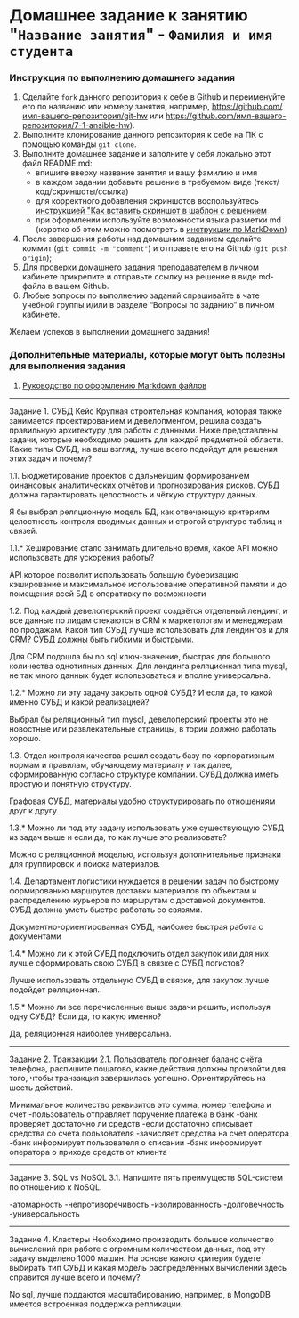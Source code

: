 # Домашнее задание к занятию "`Название занятия`" - `Фамилия и имя студента`


### Инструкция по выполнению домашнего задания

   1. Сделайте `fork` данного репозитория к себе в Github и переименуйте его по названию или номеру занятия, например, https://github.com/имя-вашего-репозитория/git-hw или  https://github.com/имя-вашего-репозитория/7-1-ansible-hw).
   2. Выполните клонирование данного репозитория к себе на ПК с помощью команды `git clone`.
   3. Выполните домашнее задание и заполните у себя локально этот файл README.md:
      - впишите вверху название занятия и вашу фамилию и имя
      - в каждом задании добавьте решение в требуемом виде (текст/код/скриншоты/ссылка)
      - для корректного добавления скриншотов воспользуйтесь [инструкцией "Как вставить скриншот в шаблон с решением](https://github.com/netology-code/sys-pattern-homework/blob/main/screen-instruction.md)
      - при оформлении используйте возможности языка разметки md (коротко об этом можно посмотреть в [инструкции  по MarkDown](https://github.com/netology-code/sys-pattern-homework/blob/main/md-instruction.md))
   4. После завершения работы над домашним заданием сделайте коммит (`git commit -m "comment"`) и отправьте его на Github (`git push origin`);
   5. Для проверки домашнего задания преподавателем в личном кабинете прикрепите и отправьте ссылку на решение в виде md-файла в вашем Github.
   6. Любые вопросы по выполнению заданий спрашивайте в чате учебной группы и/или в разделе “Вопросы по заданию” в личном кабинете.
   
Желаем успехов в выполнении домашнего задания!
   
### Дополнительные материалы, которые могут быть полезны для выполнения задания

1. [Руководство по оформлению Markdown файлов](https://gist.github.com/Jekins/2bf2d0638163f1294637#Code)

---

Задание 1. СУБД
Кейс
Крупная строительная компания, которая также занимается проектированием и девелопментом, решила создать правильную архитектуру для работы с данными. Ниже представлены задачи, которые необходимо решить для каждой предметной области.
Какие типы СУБД, на ваш взгляд, лучше всего подойдут для решения этих задач и почему?

1.1. Бюджетирование проектов с дальнейшим формированием финансовых аналитических отчётов и прогнозирования рисков. СУБД должна гарантировать целостность и чёткую структуру данных.

Я бы выбрал реляционную модель БД, как отвечающую критериям целостность контроля вводимых данных и строгой структуре таблиц и связей.

1.1.* Хеширование стало занимать длительно время, какое API можно использовать для ускорения работы?

API которое позволит использовать большую буферизацию кэширование и максимальное использование оперативной памяти и до помещения всей БД в оперативку по возможности 

1.2. Под каждый девелоперский проект создаётся отдельный лендинг, и все данные по лидам стекаются в CRM к маркетологам и менеджерам по продажам. Какой тип СУБД лучше использовать для лендингов и для CRM? СУБД должны быть гибкими и быстрыми.

Для CRM подошла бы  no sql ключ-значение, быстрая для большого количества однотипных данных.
Для лендинга реляционная типа mysql, не так много данных будет использоваться и вполне универсальна.

1.2.* Можно ли эту задачу закрыть одной СУБД? И если да, то какой именно СУБД и какой реализацией?

Выбрал бы  реляционный тип mysql, девелоперский проекты это не новостные или развлекательные страницы, в тории должно работать хорошо.

1.3. Отдел контроля качества решил создать базу по корпоративным нормам и правилам, обучающему материалу и так далее, сформированную согласно структуре компании. СУБД должна иметь простую и понятную структуру.

Графовая СУБД, материалы удобно структурировать по отношениям друг к другу.

1.3.* Можно ли под эту задачу использовать уже существующую СУБД из задач выше и если да, то как лучше это реализовать?

Можно с реляционной моделью, используя дополнительные признаки для группировок и  поиска материалов.

1.4. Департамент логистики нуждается в решении задач по быстрому формированию маршрутов доставки материалов по объектам и распределению курьеров по маршрутам с доставкой документов. СУБД должна уметь быстро работать со связями.

Документно-ориентированная СУБД, наиболее быстрая работа с документами

1.4.* Можно ли к этой СУБД подключить отдел закупок или для них лучше сформировать свою СУБД в связке с СУБД логистов?

Лучше использовать отдельную СУБД в связке, для закупок лучше подойдет реляционная..

1.5.* Можно ли все перечисленные выше задачи решить, используя одну СУБД? Если да, то какую именно?

Да, реляционная наиболее универсальна.


---

Задание 2. Транзакции
2.1. Пользователь пополняет баланс счёта телефона, распишите пошагово, какие действия должны произойти для того, чтобы транзакция завершилась успешно. Ориентируйтесь на шесть действий.

Минимальное количество реквизитов это сумма, номер телефона и счет
-пользователь отправляет поручение платежа в банк
-банк проверяет достаточно ли средств
-если достаточно списывает средства со счета пользователя
-зачисляет средства на счет оператора
-банк информирует пользователя о списании
-банк информирует оператора о приходе средств от клиента


---

Задание 3. SQL vs NoSQL
3.1. Напишите пять преимуществ SQL-систем по отношению к NoSQL.

-атомарность
-непротиворечивость 
-изолированность 
-долговечность
-универсальность

---

Задание 4. Кластеры
Необходимо производить большое количество вычислений при работе с огромным количеством данных, под эту задачу выделено 1000 машин.
На основе какого критерия будете выбирать тип СУБД и какая модель распределённых вычислений здесь справится лучше всего и почему?

No sql, лучше поддаются масштабированию, например, в MongoDB имеется встроенная поддержка репликации.
